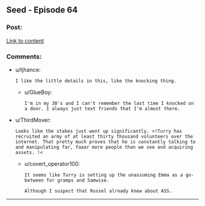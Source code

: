 ## Seed - Episode 64

### Post:

[Link to content](https://www.webtoons.com/en/sf/seed/episode-64/viewer?title_no=1480&episode_no=66)

### Comments:

- u/tjhance:
  ```
  I like the little details in this, like the knocking thing.
  ```

  - u/GlueBoy:
    ```
    I'm in my 30's and I can't remember the last time I knocked on a door. I always just text friends that I'm almost there.
    ```

- u/ThirdMover:
  ```
  Looks like the stakes just went up significantly. >!Turry has recruited an army of at least thirty thousand volunteers over the internet. That pretty much proves that he is constantly talking to and manipulating far, faaar more people than we see and acquiring assets. !<
  ```

  - u/covert_operator100:
    ```
    It seems like Turry is setting up the unassuming Emma as a go-between for gramps and Samwise.

    Although I suspect that Russel already knew about ASS.
    ```

---

